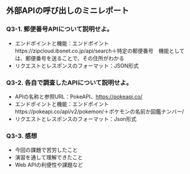 ## 外部APIの呼び出しのミニレポート
### Q3-1. 郵便番号APIについて説明せよ。
* エンドポイントと機能：エンドポイントhttps://zipcloud.ibsnet.co.jp/api/search＋特定の郵便番号　機能としては、郵便番号を送ることで、その住所がわかる
* リクエストとレスポンスのフォーマット：JSON形式
### Q3-2. 各自で調査したAPIについて説明せよ。
* APIの名称と参照URL：PokeAPI、https://pokeapi.co/
* エンドポイントと機能：エンドポイントhttps://pokeapi.co/api/v2/pokemon/＋ポケモンの名前か図鑑ナンバー/
* リクエストとレスポンスのフォーマット：Json形式
### Q3-3. 感想
* 今回の課題で苦労したこと
* 演習を通して理解できたこと
* Web APIの利便性や課題など
